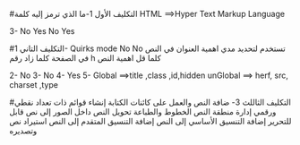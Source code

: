 #التكليف الأول 
1-ما الذي ترمز إليه كلمة HTML ==>Hyper Text Markup Language 

3- No 
   Yes 
   No 
   Yes


#التكليف التاني 
1- <!Doctype html>
   Quirks mode 
   No 
   No 
   تستخدم لتحديد مدي اهمية العنوان في النص في الصفحة كلما زاد رقم h كلما قل اهمية النص 

2-  No
3-  No 
4-  Yes 
5-  Global ==>title ,class ,id,hidden 
    unGlobal ==> herf, src, charset ,type 



#التكليف الثاللث 
3- ضافة النص والعمل على كائنات الكتابة
إنشاء قوائم ذات تعداد نقطي ورقمي
إدارة منطقة النص
الخطوط والطباعة
تحويل النص داخل الصور إلى نص قابل للتحرير
إضافة التنسيق الأساسي إلى النص
إضافة التنسيق المتقدم إلى النص
استيراد نص وتصديره



